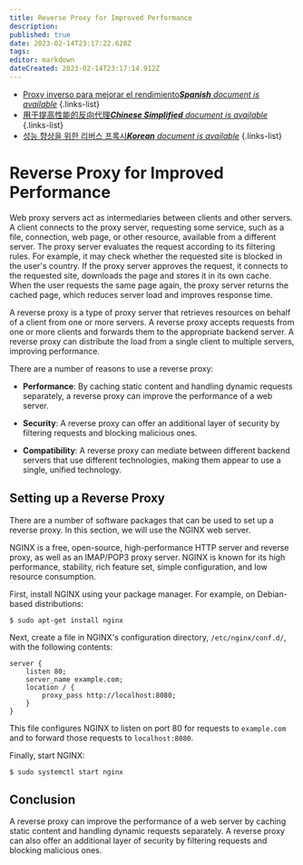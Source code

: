 ```yaml
---
title: Reverse Proxy for Improved Performance
description: 
published: true
date: 2023-02-14T23:17:22.628Z
tags: 
editor: markdown
dateCreated: 2023-02-14T23:17:14.912Z
---
```


- [Proxy inverso para mejorar el rendimiento***Spanish** document is available*](/es/Knowledge-base/Backend/reverse-proxy-for-improved-performance)
{.links-list}
- [用于提高性能的反向代理***Chinese Simplified** document is available*](/zh/Knowledge-base/Backend/reverse-proxy-for-improved-performance)
{.links-list}
- [성능 향상을 위한 리버스 프록시***Korean** document is available*](/ko/Knowledge-base/Backend/reverse-proxy-for-improved-performance)
{.links-list}


# Reverse Proxy for Improved Performance

Web proxy servers act as intermediaries between clients and other servers. A client connects to the proxy server, requesting some service, such as a file, connection, web page, or other resource, available from a different server. The proxy server evaluates the request according to its filtering rules. For example, it may check whether the requested site is blocked in the user's country. If the proxy server approves the request, it connects to the requested site, downloads the page and stores it in its own cache. When the user requests the same page again, the proxy server returns the cached page, which reduces server load and improves response time. 

A reverse proxy is a type of proxy server that retrieves resources on behalf of a client from one or more servers. A reverse proxy accepts requests from one or more clients and forwards them to the appropriate backend server. A reverse proxy can distribute the load from a single client to multiple servers, improving performance.

There are a number of reasons to use a reverse proxy:

* **Performance**: By caching static content and handling dynamic requests separately, a reverse proxy can improve the performance of a web server.

* **Security**: A reverse proxy can offer an additional layer of security by filtering requests and blocking malicious ones.

* **Compatibility**: A reverse proxy can mediate between different backend servers that use different technologies, making them appear to use a single, unified technology.

## Setting up a Reverse Proxy

There are a number of software packages that can be used to set up a reverse proxy. In this section, we will use the NGINX web server.

 NGINX is a free, open-source, high-performance HTTP server and reverse proxy, as well as an IMAP/POP3 proxy server. NGINX is known for its high performance, stability, rich feature set, simple configuration, and low resource consumption.

First, install NGINX using your package manager. For example, on Debian-based distributions:

```
$ sudo apt-get install nginx
```

Next, create a file in NGINX's configuration directory, `/etc/nginx/conf.d/`, with the following contents:

```
server {
    listen 80;
    server_name example.com;
    location / {
        proxy_pass http://localhost:8080;
    }
}
```

This file configures NGINX to listen on port 80 for requests to `example.com` and to forward those requests to `localhost:8080`.

Finally, start NGINX:

```
$ sudo systemctl start nginx
```

## Conclusion

A reverse proxy can improve the performance of a web server by caching static content and handling dynamic requests separately. A reverse proxy can also offer an additional layer of security by filtering requests and blocking malicious ones.